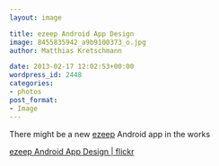```yaml
---
layout: image

title: ezeep Android App Design
image: 8455835942_a9b9100373_o.jpg
author: Matthias Kretschmann

date: 2013-02-17 12:02:53+00:00
wordpress_id: 2448
categories:
- photos
post_format:
- Image
---
```


There might be a new [ezeep](http://ezeep.com) Android app in the works

[ezeep Android App Design | flickr](http://www.flickr.com/photos/krema/8455835942/)
